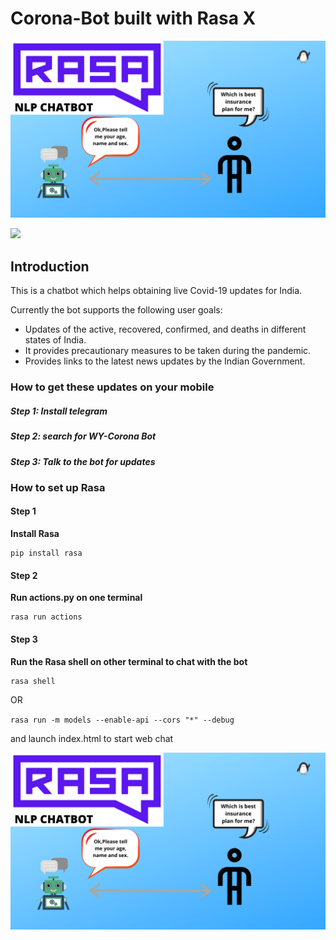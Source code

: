 # Corona-Bot built with Rasa X

![](rasa_t.png)

![](https://youtu.be/C-CfnvxJFgk)


## Introduction
This is a chatbot which helps obtaining live Covid-19 updates for India.

Currently the bot supports the following user goals:

* Updates of the active, recovered, confirmed, and deaths in different states of India.
* It provides precautionary measures to be taken during the pandemic.
* Provides links to the latest news updates by the Indian Government.


### How to get these updates on your mobile
##### Step 1: Install telegram
##### Step 2: search for WY-Corona Bot
##### Step 3: Talk to the bot for updates


### How to set up Rasa

#### Step 1
**Install Rasa**
```
pip install rasa
```

#### Step 2
**Run actions.py on one terminal**
```
rasa run actions
```

#### Step 3
**Run the Rasa shell on other terminal to chat with the bot**
```
rasa shell
```
OR

``` rasa run -m models --enable-api --cors "*" --debug  ``` 

and launch index.html to start web chat


[![Watch Video](rasa_t.png)](https://youtu.be/C-CfnvxJFgk)


